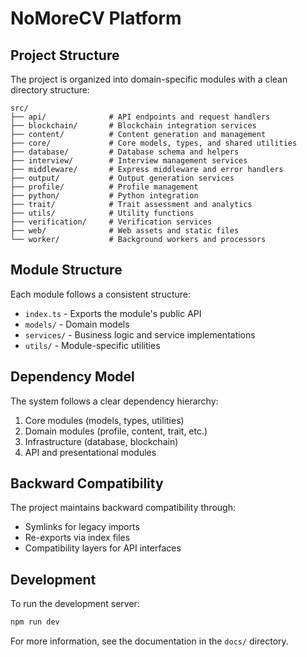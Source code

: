 # NoMoreCV Platform

## Project Structure

The project is organized into domain-specific modules with a clean directory structure:

```
src/
├── api/              # API endpoints and request handlers
├── blockchain/       # Blockchain integration services
├── content/          # Content generation and management
├── core/             # Core models, types, and shared utilities
├── database/         # Database schema and helpers
├── interview/        # Interview management services
├── middleware/       # Express middleware and error handlers
├── output/           # Output generation services
├── profile/          # Profile management
├── python/           # Python integration
├── trait/            # Trait assessment and analytics
├── utils/            # Utility functions
├── verification/     # Verification services
├── web/              # Web assets and static files
└── worker/           # Background workers and processors
```

## Module Structure

Each module follows a consistent structure:

- `index.ts` - Exports the module's public API
- `models/` - Domain models
- `services/` - Business logic and service implementations
- `utils/` - Module-specific utilities

## Dependency Model

The system follows a clear dependency hierarchy:

1. Core modules (models, types, utilities)
2. Domain modules (profile, content, trait, etc.)
3. Infrastructure (database, blockchain)
4. API and presentational modules

## Backward Compatibility

The project maintains backward compatibility through:

- Symlinks for legacy imports
- Re-exports via index files
- Compatibility layers for API interfaces

## Development

To run the development server:

```bash
npm run dev
```

For more information, see the documentation in the `docs/` directory.